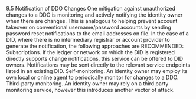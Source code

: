9.5 Notification of DDO Changes One mitigation against unauthorized changes to
a DDO is monitoring and actively notifying the identity owner when there are
changes. This is analogous to helping prevent account takeover on conventional
username/password accounts by sending password reset notifications to the
email addresses on file. In the case of a DID, where there is no intermediary
registrar or account provider to generate the notification, the following
approaches are RECOMMENDED: Subscriptions. If the ledger or network on which
the DID is registered directly supports change notifications, this service can
be offered to DID owners. Notifications may be sent directly to the relevant
service endpoints listed in an existing DID. Self-monitoring. An identity
owner may employ its own local or online agent to periodically monitor for
changes to a DDO. Third-party monitoring. An identity owner may rely on a
third party monitoring service, however this introduces another vector of
attack.


